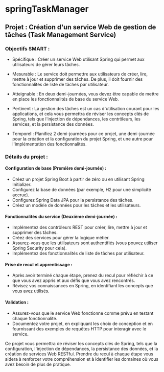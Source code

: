 # springTaskManager

## Projet : Création d'un service Web de gestion de tâches (Task Management Service)

### Objectifs SMART :

* Spécifique : Créer un service Web utilisant Spring qui permet aux utilisateurs de gérer leurs tâches.

* Mesurable : Le service doit permettre aux utilisateurs de créer, lire, mettre à jour et supprimer des tâches. De plus, il doit fournir des fonctionnalités de liste de tâches par utilisateur.

* Atteignable : En deux demi-journées, vous devez être capable de mettre en place les fonctionnalités de base du service Web.

* Pertinent : La gestion des tâches est un cas d'utilisation courant pour les applications, et cela vous permettra de réviser les concepts clés de Spring, tels que l'injection de dépendances, les contrôleurs, les services, et la persistance des données.

* Temporel : Planifiez 2 demi-journées pour ce projet, une demi-journée pour la création et la configuration du projet Spring, et une autre pour l'implémentation des fonctionnalités.

### Détails du projet :

#### Configuration de base (Première demi-journée) :

* Créez un projet Spring Boot à partir de zéro ou en utilisant Spring Initializer.
* Configurez la base de données (par exemple, H2 pour une simplicité accrue).
* Configurez Spring Data JPA pour la persistance des tâches.
* Créez un modèle de données pour les tâches et les utilisateurs.

#### Fonctionnalités du service (Deuxième demi-journée) :

* Implémentez des contrôleurs REST pour créer, lire, mettre à jour et supprimer des tâches.
* Créez des services pour gérer la logique métier.
* Assurez-vous que les utilisateurs sont authentifiés (vous pouvez utiliser Spring Security pour cela).
* Implémentez des fonctionnalités de liste de tâches par utilisateur.
  
#### Prise de recul et apprentissage :

* Après avoir terminé chaque étape, prenez du recul pour réfléchir à ce que vous avez appris et aux défis que vous avez rencontrés.
* Révisez vos connaissances en Spring, en identifiant les concepts que vous avez utilisés.

#### Validation :

* Assurez-vous que le service Web fonctionne comme prévu en testant chaque fonctionnalité.
* Documentez votre projet, en expliquant les choix de conception et en fournissant des exemples de requêtes HTTP pour interagir avec le service.

Ce projet vous permettra de réviser les concepts clés de Spring, tels que la configuration, l'injection de dépendances, la persistance des données, et la création de services Web RESTful. Prendre du recul à chaque étape vous aidera à renforcer votre compréhension et à identifier les domaines où vous avez besoin de plus de pratique.
